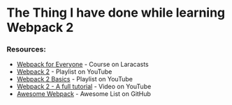 # The Thing I have done while learning Webpack 2

### Resources:
* [Webpack for Everyone](https://laracasts.com/series/webpack-for-everyone) - Course on Laracasts
* [Webpack 2](https://www.youtube.com/playlist?list=PLkEZWD8wbltnRp6nRR8kv97RbpcUdNawY) - Playlist on YouTube
* [Webpack 2 Basics](https://www.youtube.com/playlist?list=PL55RiY5tL51rcCnrOrZixuOsZhAHHy6os) - Playlist on YouTube
* [Webpack 2 - A full tutorial](https://www.youtube.com/watch?v=eWmkBNBTbMM&t=2s) - Video on YouTube
* [Awesome Webpack](https://github.com/webpack-contrib/awesome-webpack) - Awesome List on GitHub
